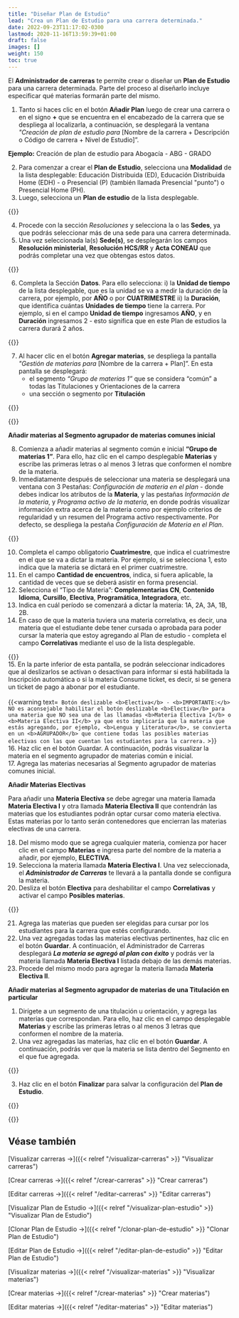 ```yaml
---
title: "Diseñar Plan de Estudio"
lead: "Crea un Plan de Estudio para una carrera determinada."
date: 2022-09-23T11:17:02-0300
lastmod: 2020-11-16T13:59:39+01:00
draft: false
images: []
weight: 150
toc: true
---
```

El **Administrador de carreras** te permite crear o diseñar un **Plan de Estudio** para una carrera determinada. Parte del proceso al diseñarlo incluye especificar qué materias formarán parte del mismo.

1. Tanto si haces clic en el botón **Añadir Plan** luego de crear una carrera o en el signo **+** que se encuentra en el encabezado de la carrera que se despliega al localizarla, a continuación, se desplegará la ventana _"Creación de plan de estudio para_ [Nombre de la carrera + Descripción o Código de carrera + Nivel de Estudio]”.

**Ejemplo:** Creación de plan de estudio para Abogacía - ABG - GRADO

2. Para comenzar a crear el **Plan de Estudio**, selecciona una **Modalidad** de la lista desplegable: Educación Distribuida (ED), Educación Distribuida Home (EDH) - o Presencial (P) (también llamada Presencial "punto") o Presencial Home (PH).
3. Luego, selecciona un **Plan de estudio** de la lista desplegable.

{{<note text="No se podrá crear un <b>Plan de Estudios</b> para un año previo al actual.">}}

4. Procede con la sección _Resoluciones_ y selecciona la o las **Sedes**, ya que podrás seleccionar más de una sede para una carrera determinada.
5. Una vez seleccionada la(s) **Sede(s)**, se desplegarán los campos **Resolución ministerial**, **Resolución HCS/RR** y **Acta CONEAU** que podrás completar una vez que obtengas estos datos.

{{<note text="Para que el <b>Plan de Estudios</b> de las carreras de Pregrado, Grado y Posgrado se active, se debe contar con la Resolución del <b>Honorable Consejo Superior</b> (HCS). Para que el <b>Plan de Estudios</b> de los <b>Programas de Aprendizaje para la Vida</b> (APLV) se active, se debe contar con <b>Resolución Rectoral</b> (RR).">}}

6. Completa la Sección **Datos**. Para ello selecciona:
    i) la **Unidad de tiempo** de la lista desplegable, que es la unidad se va a medir la duración de la carrera, por ejemplo, por **AÑO** o por **CUATRIMESTRE**
    ii) la **Duración**, que identifica cuántas **Unidades de tiempo** tiene la carrera. Por ejemplo, si en el campo **Unidad de tiempo** ingresamos **AÑO**, y en **Duración** ingresamos 2 - esto significa que en este Plan de estudios la carrera durará 2 años.

{{<note text="Cuando se añade un <b>Plan de Estudios</b>, éste siempre se crea en Estado <b>Borrador</b>.">}}
</b>

7. Al hacer clic en el botón **Agregar materias**, se despliega la pantalla _"Gestión de materias para_ [Nombre de la carrera + Plan]”.
En esta pantalla se desplegará:
    - el segmento _“Grupo de materias 1”_ que se considera “común” a todas las Titulaciones y Orientaciones de la carrera
    - una sección o segmento por **Titulación**

{{<note text="Los segmentos correspondientes a las titulaciones se despliegan según lo establecido al crear la carrera, por lo que si se estableció el Titulo final, el Título Intermedio y la o las Orientaciones, se desplegará un segmento para cada una de estas titulaciones.">}}

{{<note text="Recuerda que para crear la carrera ésta debe tener al menos una titulación – por lo que la pantalla Gestión de materias para [Nombre de la carrera + Plan] podría tener solo el segmento común “Grupo de materias 1” y solo uno más para la titulación establecida durante la creación de la carrera.">}}
<br>

**Añadir materias al Segmento agrupador de materias comunes inicial**

8. Comienza a añadir materias al segmento común e inicial **“Grupo de materias 1”**. Para ello, haz clic en el campo desplegable **Materias** y escribe las primeras letras o al menos 3 letras que conformen el nombre de la materia.
9. Inmediatamente después de seleccionar una materia se desplegará una ventana con 3 Pestañas: _Configuración de materia en el plan_ - donde debes indicar los atributos de la **Materia**, y las pestañas _Información de la materia_, y _Programa activo de la materia_, en donde podrás visualizar información extra acerca de la materia como por ejemplo criterios de regularidad y un resumen del Programa activo respectivamente. Por defecto, se despliega la pestaña _Configuración de Materia en el Plan_.

{{<note text="Si no encontraras una materia – o si la carga de la materia no ha sido finalizada y no cuenta con un Programa activo, deberás ingresarla o editarla desde el Módulo de Materias. Ver Crear Materias (ver link más abajo).">}}
<br>

10. Completa el campo obligatorio **Cuatrimestre**, que indica el cuatrimestre en el que se va a dictar la materia. Por ejemplo, si se selecciona 1, esto indica que la materia se dictará en el primer cuatrimestre.
11. En el campo **Cantidad de encuentros**, indica, si fuera aplicable, la cantidad de veces que se deberá asistir en forma presencial.
12. Selecciona el “Tipo de Materia”: **Complementarias CN**, **Contenido Idioma**, **Cursillo**, **Electiva**, **Programática**, **Integradora**, etc.
13. Indica en cuál período se comenzará a dictar la materia: 1A, 2A, 3A, 1B, 2B.
14. En caso de que la materia tuviera una materia correlativa, es decir, una materia que el estudiante debe tener cursada o aprobada para poder cursar la materia que estoy agregando al Plan de estudio - completa el campo **Correlativas** mediante el uso de la lista desplegable.

{{<note text="Al cargar las materias del primer Cuatrimestre, no debes agregar materias correlativas.">}}
<br>
15. En la parte inferior de esta pantalla, se podrán seleccionar indicadores que al deslizarlos se activan o desactivan para informar si está habilitada la Inscripción automática o si la materia Consume ticket, es decir, si se genera un ticket de pago a abonar por el estudiante.
<br>
<br>
{{<warning text=` Botón deslizable <b>Electiva</b> - <b>IMPORTANTE:</b> NO es aconsejable habilitar el botón deslizable <b>Electiva</b> para una materia que NO sea una de las llamadas <b>Materia Electiva I</b> o <b>Materia Electiva II</b> ya que esto implicaría que la materia que estás agregando, por ejemplo, <b>Lengua y Literatura</b>, se convierta en un <b>AGRUPADOR</b> que contiene todas las posibles materias electivas con las que cuentan los estudiantes para la carrera.` >}}
</b>
<br>
16. Haz clic en el botón Guardar. A continuación, podrás visualizar la materia en el segmento agrupador de materias común e inicial.<br>
17. Agrega las materias necesarias al Segmento agrupador de materias comunes inicial.

**Añadir Materias Electivas**

Para añadir una **Materia Electiva** se debe agregar una materia llamada **Materia Electiva I** y otra llamada **Materia Electiva II** que contendrán las materias que los estudiantes podrán optar cursar como materia electiva. Estas materias por lo tanto serán contenedores que encierran las materias electivas de una carrera.

18. Del mismo modo que se agrega cualquier materia, comienza por hacer clic en el campo **Materias** e ingresa parte del nombre de la materia a añadir, por ejemplo, **ELECTIVA**.
19. Selecciona la materia llamada **Materia Electiva I**. Una vez seleccionada, el **_Administrador de Carreras_** te llevará a la pantalla donde se configura la materia.
20. Desliza el botón **Electiva** para deshabilitar el campo **Correlativas** y activar el campo **Posibles materias**.

{{<note text="La selección <b>Electiva</b> deshabilita el campo <b>Correlativas</b>.">}}
<br>

21. Agrega las materias que pueden ser elegidas para cursar por los estudiantes para la carrera que estés configurando.
22. Una vez agregadas todas las materias electivas pertinentes, haz clic en el botón **Guardar**. A continuación, el Administrador de Carreras desplegará **_La materia se agregó al plan con éxito_** y podrás ver la materia llamada **Materia Electiva I** listada debajo de las demás materias.
23. Procede del mismo modo para agregar la materia llamada **Materia Electiva II**.


**Añadir materias al Segmento agrupador de materias de una Titulación en particular**

1. Dirígete a un segmento de una titulación u orientación, y agrega las materias que correspondan. Para ello, haz clic en el campo desplegable **Materias** y escribe las primeras letras o al menos 3 letras que conformen el nombre de la materia.
2. Una vez agregadas las materias, haz clic en el botón **Guardar**. A continuación, podrás ver que la materia se lista dentro del Segmento en el que fue agregada.

{{<note text="Si necesitas visualizar las materias que comprende un título en particular, podrás filtrar por titulación mediante el campo <b>Visualizar materias de un título</b>.">}}

3. Haz clic en el botón **Finalizar** para salvar la configuración del **Plan de Estudio**.

{{<note text="Si fuera necesario, mientras estés diseñando un Plan de estudio, podrás editar la configuración de una materia al hacer clic en el ícono de lápiz situado en el extremo derecho de la materia para así modificar el Cuatrimestre, la Cantidad de encuentros, para editar o agregar una o más Correlativas, como así también para indicar mediante los indicadores deslizables si, por ejemplo, la materia tiene habilitada la inscripción automática.">}}

{{<note text="También podrás quitar la Materia asociada al Plan de estudios al seleccionar el ícono de eliminar ubicado junto al ícono de lápiz. El “Administrador de Carreras” desplegará una ventana para que confirmes que deseas eliminar la materia.">}}


## Véase también
[Visualizar carreras →]({{< relref "/visualizar-carreras" >}} "Visualizar carreras")

[Crear carreras →]({{< relref "/crear-carreras" >}} "Crear carreras")

[Editar carreras →]({{< relref "/editar-carreras" >}} "Editar carreras")

[Visualizar Plan de Estudio →]({{< relref "/visualizar-plan-estudio" >}} "Visualizar Plan de Estudio")

[Clonar Plan de Estudio →]({{< relref "/clonar-plan-de-estudio" >}} "Clonar Plan de Estudio")

[Editar Plan de Estudio →]({{< relref "/editar-plan-de-estudio" >}} "Editar Plan de Estudio")

[Visualizar materias →]({{< relref "/visualizar-materias" >}} "Visualizar materias")

[Crear materias →]({{< relref "/crear-materias" >}} "Crear materias")

[Editar materias →]({{< relref "/editar-materias" >}} "Editar materias")

